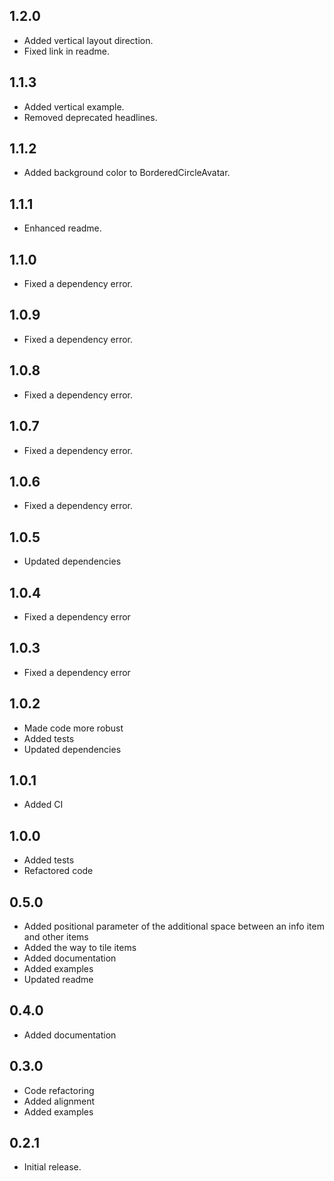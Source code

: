 ## 1.2.0

* Added vertical layout direction.
* Fixed link in readme.

## 1.1.3

* Added vertical example.
* Removed deprecated headlines.

## 1.1.2

* Added background color to BorderedCircleAvatar.

## 1.1.1

* Enhanced readme.

## 1.1.0

* Fixed a dependency error.

## 1.0.9

* Fixed a dependency error.

## 1.0.8

* Fixed a dependency error.

## 1.0.7

* Fixed a dependency error.

## 1.0.6

* Fixed a dependency error.

## 1.0.5

* Updated dependencies

## 1.0.4

* Fixed a dependency error

## 1.0.3

* Fixed a dependency error

## 1.0.2

* Made code more robust
* Added tests
* Updated dependencies

## 1.0.1

* Added CI

## 1.0.0

* Added tests
* Refactored code

## 0.5.0

* Added positional parameter of the additional space between an info item and other items
* Added the way to tile items
* Added documentation
* Added examples
* Updated readme

## 0.4.0

* Added documentation

## 0.3.0

* Code refactoring
* Added alignment
* Added examples

## 0.2.1

* Initial release.
